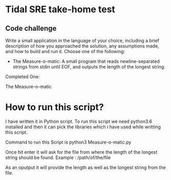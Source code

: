 # Tidal SRE take-home test

## Code challenge

Write a small application in the language of your choice, including a brief description of how you approached the solution, any assumptions made, and how to build and run it. Choose one of the following:

* The Measure-o-matic: A small program that reads newline-separated strings from stdin until EOF, and outputs the length of the longest string.

Completed One:

The Measure-o-matic

# How to run this script?

I have written it in Python script. To run this script we need python3.6 installed and then it can pick the libraries which i have used while writting this script.

Command to run this Script is python3 Measure-o-matic.py

Once hit enter it will ask for the file from where the length of the longest string should be found. Example : /path/of/the/file

As an oputput it will provide the length as well as the longest string from the file.